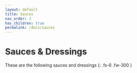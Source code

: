 ```yaml
---
layout: default
title: Sauces
nav_order: 3
has_children: true
permalink: /docs/sauces
---
```


# Sauces & Dressings

These are the following sauces and dressings
{: .fs-6 .fw-300 }